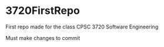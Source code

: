 # 3720FirstRepo
First repo made for the class CPSC 3720 Software Engineering 

Must make changes to commit
